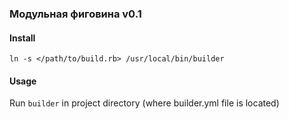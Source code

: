 ### Модульная фиговина v0.1

#### Install

`ln -s </path/to/build.rb> /usr/local/bin/builder`

#### Usage
Run `builder` in project directory (where builder.yml file is located)